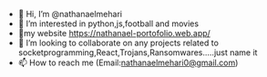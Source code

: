 - 👋 Hi, I’m @nathanaelmehari
- 👀 I’m interested in python,js,football and movies
- 🌱my website https://nathanael-portofolio.web.app/
- 💞️ I’m looking to collaborate on any projects related to socketprogramming,React,Trojans,Ransomwares.....just name it
- 📫 How to reach me (Email:nathanaelmehari0@gmail.com)

<!---
nathanaelmehari/nathanaelmehari is a ✨ special ✨ repository because its `README.md` (this file) appears on your GitHub profile.
You can click the Preview link to take a look at your changes.
--->
